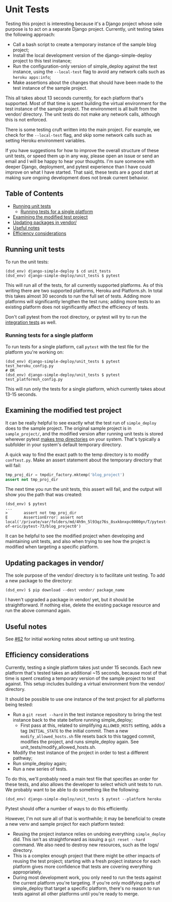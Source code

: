 Unit Tests
===

Testing this project is interesting because it's a Django project whose sole purpose is to act on a separate Django project. Currently, unit testing takes the following approach:

- Call a bash script to create a temporary instance of the sample blog project;
- Install the local development version of the django-simple-deploy project to this test instance;
- Run the configuration-only version of simple_deploy against the test instance, using the `--local-test` flag to avoid any network calls such as `heroku apps:info`;
- Make assertions about the changes that should have been made to the test instance of the sample project.

This all takes about 13 seconds currently, for each platform that's supported. Most of that time is spent building the virtual environment for the test instance of the sample project. The environment is all built from the vendor/ directory. The unit tests do not make any network calls, although this is not enforced.

There is some testing cruft written into the main project. For example, we check for the `--local-test` flag, and skip some network calls such as setting Heroku environment variables.

If you have suggestions for how to improve the overall structure of these unit tests, or speed them up in any way, please open an issue or send an email and I will be happy to hear your thoughts. I'm sure someone with deeper Django, deployment, and pytest experience than I have could improve on what I have started. That said, these tests are a good start at making sure ongoing development does not break current behavior.

Table of Contents
---

- [Running unit tests](#running-unit-tests)
	- [Running tests for a single platform](#running-tests-for-a-single-platform)
- [Examining the modified test project](#examining-the-modified-test-project)
- [Updating packages in vendor/](#updating-packages-in-vendor)
- [Useful notes](#useful-notes)
- [Efficiency considerations](#efficiency-considerations)

Running unit tests
---

To run the unit tests:

```
(dsd_env) django-simple-deploy $ cd unit_tests
(dsd_env) django-simple-deploy/unit_tests $ pytest
```

This will run all of the tests, for all currently supported platforms. As of this writing there are two supported platforms, Heroku and Platform.sh. In total this takes almost 30 seconds to run the full set of tests. Adding more platforms will significantly lengthen the test runs; adding more tests to an existing platform does not significantly affect the efficiency of tests.

Don't call pytest from the root directory, or pytest will try to run the [integration tests](integration_tests.md) as well.

### Running tests for a single platform

To run tests for a single platform, call `pytest` with the test file for the platform you're working on:

```
(dsd_env) django-simple-deploy/unit_tests $ pytest test_heroku_config.py
# OR
(dsd_env) django-simple-deploy/unit_tests $ pytest test_platformsh_config.py
```

This will run only the tests for a single platform, which currently takes about 13-15 seconds.

Examining the modified test project
---

It can be really helpful to see exactly what the test run of `simple_deploy` does to the sample project. The original sample project is in `sample_project/`, and the modified version after running unit tests is stored wherever pytest [makes tmp directories](https://docs.pytest.org/en/7.1.x/how-to/tmp_path.html#the-default-base-temporary-directory) on your system. That's typically a subfolder in your system's default temporary directory.

A quick way to find the exact path to the temp directory is to modify `conftest.py`. Make an assert statement about the temporary directory that will fail:

```python
tmp_proj_dir = tmpdir_factory.mktemp('blog_project')
assert not tmp_proj_dir
```

The next time you run the unit tests, this assert will fail, and the output will show you the path that was created:

```
(dsd_env) $ pytest
...
>       assert not tmp_proj_dir
E       AssertionError: assert not local('/private/var/folders/md/4h9n_5l93qz76s_8sxkbnxpc0000gn/T/pytest-of-eric/pytest-73/blog_project0')
```

It can be helpful to see the modified project when developing and maintaining unit tests, and also when trying to see how the project is modified when targeting a specific platform.

Updating packages in vendor/
---

The sole purpose of the vendor/ directory is to facilitate unit testing. To add a new package to the directory:

```
(dsd_env) $ pip download --dest vendor/ package_name
```

I haven't upgraded a package in vendor/ yet, but it should be straightforward. If nothing else, delete the existing package resource and run the above command again.

Useful notes
---

See [#62](https://github.com/ehmatthes/django-simple-deploy/issues/62) for initial working notes about setting up unit testing.

Efficiency considerations
---

Currently, testing a single platform takes just under 15 seconds. Each new platform that's tested takes an additional ~15 seconds, because most of that time is spent creating a temporary version of the sample project to test against. This setup includes building a virtual environment from the vendor/ directory.

It should be possible to use one instance of the test project for all platforms being tested:

- Run a `git reset --hard` in the test instance repository to bring the test instance back to the state before running simple_deploy;
    - First pass at this, related to simplifying `ALLOWED_HOSTS` setting, adds a tag `INITIAL_STATE` to the initial commit. Then a new `modify_allowed_hosts.sh` file resets back to this tagged commit, modifies the project, and runs simple_deploy again. See unit_tests/modify_allowed_hosts.sh.
- Modify the test instance of the project in order to test a different pathway;
- Run simple_deploy again;
- Run a new series of tests.

To do this, we'll probably need a main test file that specifies an order for these tests, and also allows the developer to select which unit tests to run. We probably want to be able to do something like the following:

```
(dsd_env) django-simple-deploy/unit_tests $ pytest --platform heroku
```

Pytest should offer a number of ways to do this efficiently.

However, I'm not sure all of that is worthwhile; it may be beneficial to create a new venv and sample project for each platform tested:

- Reusing the project instance relies on undoing everything `simple_deploy` did. This isn't as straightforward as issuing a `git reset --hard` command. We also need to destroy new resources, such as the logs/ directory.
- This is a complex enough project that there might be other impacts of reusing the test project; starting with a fresh project instance for each platform gives more confidence that tests are covering everything appropriately.
- During most development work, you only need to run the tests against the current platform you're targeting. If you're only modifying parts of simple_deploy that target a specific platform, there's no reason to run tests against all other platforms until you're ready to merge.